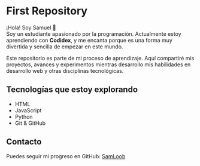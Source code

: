 # First Repository

¡Hola! Soy Samuel 👋  
Soy un estudiante apasionado por la programación. Actualmente estoy aprendiendo con **Codidex**, y me encanta porque es una forma muy divertida y sencilla de empezar en este mundo.

Este repositorio es parte de mi proceso de aprendizaje. Aquí compartiré mis proyectos, avances y experimentos mientras desarrollo mis habilidades en desarrollo web y otras disciplinas tecnológicas.

## Tecnologías que estoy explorando
- HTML
- JavaScript
- Python
- Git & GitHub

## Contacto
Puedes seguir mi progreso en GitHub: [SamLoob](https://github.com/SamLoob)